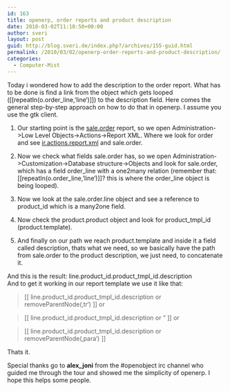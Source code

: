 ```yaml
---
id: 163
title: openerp, order reports and product description
date: 2010-03-02T11:10:50+00:00
author: sveri
layout: post
guid: http://blog.sveri.de/index.php?/archives/155-guid.html
permalink: /2010/03/02/openerp-order-reports-and-product-description/
categories:
  - Computer-Mist
---
```

Today i wondered how to add the description to the order report. What has to be done is find a link from the object which gets looped ([[repeatIn(o.order_line,&#8217;line&#8216;)]]) to the description field. Here comes the general step-by-step approach on how to do that in openerp. I assume you use the gtk client.



</p> 

  1. Our starting point is the [sale.order](http://sale.order.line) report, so we open Administration->Low Level Objects->Actions->Report XML. Where we look for order and see [ir.actions.report.xml](http://ir.actions.report.xml) and sale.order.


  2. Now we check what fields sale.order has, so we open Administration->Customization->Database structure->Objects and look for sale.order, which has a field order\_line with a one2many relation (remember that: [[repeatIn(o.order\_line,&#8217;line&#8216;)]]? this is where the order_line object is being looped).


  3. Now we look at the sale.order.line object and see a reference to product_id which is a many2one field.


  4. Now check the product.product object and look for product\_tmpl\_id (product.template).


  5. And finally on our path we reach product.template and inside it a field called description, thats what we need, so we basically have the path from sale.order to the product description, we just need, to concatenate it.
</ol> 



And this is the result: line.product\_id.product\_tmpl_id.description  
And to get it working in our report template we use it like that:



> [[ line.product\_id.product\_tmpl_id.description or removeParentNode(&#8218;tr&#8216;) ]] or



> [[ line.product\_id.product\_tmpl_id.description or &#8220; ]] or



> [[ line.product\_id.product\_tmpl_id.description or removeParentNode(&#8218;para&#8216;) ]]



Thats it. 



Special thanks go to **alex_joni** from the #openobject irc channel who guided me through the tour and showed me the simplicity of openerp. I hope this helps some people.